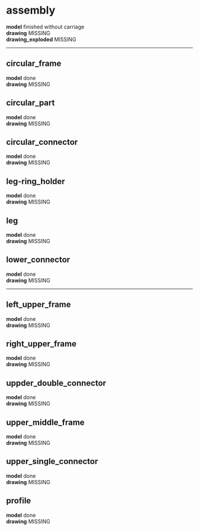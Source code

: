 # assembly
**model** finished without carriage\
**drawing** MISSING\
**drawing_exploded** MISSING

---

## circular_frame
**model** done\
**drawing** MISSING

## circular_part
**model** done\
**drawing** MISSING

## circular_connector
**model** done\
**drawing** MISSING

## leg-ring_holder
**model** done\
**drawing** MISSING

## leg
**model** done\
**drawing** MISSING

## lower_connector
**model** done\
**drawing** MISSING

---

## left_upper_frame
**model** done\
**drawing** MISSING

## right_upper_frame
**model** done\
**drawing** MISSING

## uppder_double_connector
**model** done\
**drawing** MISSING

## upper_middle_frame
**model** done\
**drawing** MISSING

## upper_single_connector
**model** done\
**drawing** MISSING

## profile
**model** done\
**drawing** MISSING
